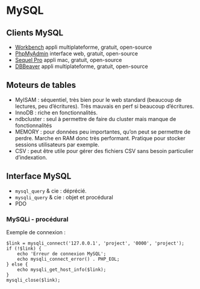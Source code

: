 # MySQL

## Clients MySQL
- [Workbench](http://www.mysql.fr/products/workbench/) appli multiplateforme, gratuit, open-source
- [PhpMyAdmin](http://www.phpmyadmin.net/home_page/index.php) interface web, gratuit, open-source
- [Sequel Pro](http://www.sequelpro.com) appli mac, gratuit, open-source
- [DBBeaver](http://dbeaver.jkiss.org) appli multiplateforme, gratuit, open-source

## Moteurs de tables

- MyISAM : séquentiel, très bien pour le web standard (beaucoup de lectures, peu d’écritures). Très mauvais en perf si beaucoup d’écritures.
- InnoDB : riche en fonctionnalités.
- ndbcluster : seul à permettre de faire du cluster mais manque de fonctionnalités
- MEMORY : pour données peu importantes, qu’on peut se permettre de perdre. Marche en RAM donc très performant. Pratique pour stocker sessions utilisateurs par exemple.
- CSV : peut être utile pour gérer des fichiers CSV sans besoin particulier d’indexation.

## Interface MySQL

- `mysql_query` & cie : déprécié.
- `mysqli_query` & cie : objet et procédural
- PDO 

### MySQLi - procédural

Exemple de connexion :

    $link = mysqli_connect('127.0.0.1', 'project', '0000', 'project');
    if (!$link) {
        echo 'Erreur de connexion MySQL';
        echo mysqli_connect_error() . PHP_EOL;
    } else {
        echo mysqli_get_host_info($link);
    }
    mysqli_close($link);


